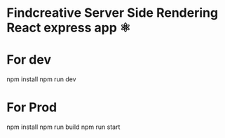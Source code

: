 # Findcreative Server Side Rendering React express app ⚛️

# For dev

npm install
npm run dev

# For Prod

npm install
npm run build
npm run start
